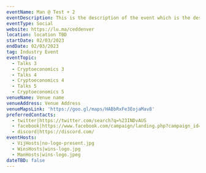 ```yaml
---
eventName: Man @ Test + 2
eventDescription: This is the description of the event which is the description of the event with details about the event and ehence the dedcsripton is long for me to test
eventType: Social
website: https://lu.ma/ceddenver
location: location TBD
startDate: 02/03/2023
endDate: 02/03/2023
tag: Industry Event
eventTopic:
  - Talks 3
  - Cryptoeconomics 3
  - Talks 4
  - Cryptoeconomics 4
  - Talks 5
  - Cryptoeconomics 5
venueName: Venue name
venueAddress: Venue Address
venueMapsLink: 'https://goo.gl/maps/HABbRxFe3EojaMav8'
preferredContacts:
  - twitter|https://twitter.com/search?q=%23INDvAUS
  - facebook|https://www.facebook.com/campaign/landing.php?campaign_id=14884913640&extra_1=s%7Cc%7C589460569891%7Cb%7Cfacebook%20signin%7C&placement=&creative=589460569891&keyword=facebook%20signin&partner_id=googlesem&extra_2=campaignid%3D14884913640%26adgroupid%3D128696221832%26matchtype%3Db%26network%3Dg%26source%3Dnotmobile%26search_or_content%3Ds%26device%3Dc%26devicemodel%3D%26adposition%3D%26target%3D%26targetid%3Dkwd-3821998899%26loc_physical_ms%3D1007809%26loc_interest_ms%3D%26feeditemid%3D%26param1%3D%26param2%3D&gclid=EAIaIQobChMI97TG3P-5_QIVrpJmAh16uwEAEAAYASAAEgJh9_D_BwE
  - discord|https://discord.com/
eventHosts:
  - VijHosts|no-logo-present.jpg
  - WinsHosts|wins-logo.jpg
  - ManHosts|wins-logo.jpeg
dateTBD: false
---
```

